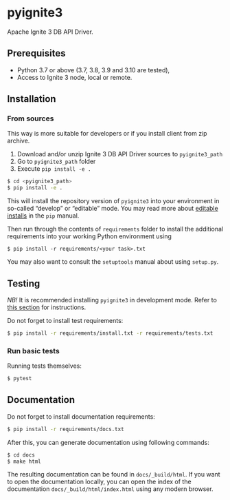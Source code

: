# pyignite3
Apache Ignite 3 DB API Driver.

## Prerequisites

- Python 3.7 or above (3.7, 3.8, 3.9 and 3.10 are tested),
- Access to Ignite 3 node, local or remote.

## Installation

### From sources
This way is more suitable for developers or if you install client from zip archive.
1. Download and/or unzip Ignite 3 DB API Driver sources to `pyignite3_path`
2. Go to `pyignite3_path` folder
3. Execute `pip install -e .`

```bash
$ cd <pyignite3_path>
$ pip install -e .
```

This will install the repository version of `pyignite3` into your environment
in so-called “develop” or “editable” mode. You may read more about
[editable installs](https://pip.pypa.io/en/stable/reference/pip_install/#editable-installs)
in the `pip` manual.

Then run through the contents of `requirements` folder to install
the additional requirements into your working Python environment using
```
$ pip install -r requirements/<your task>.txt
```

You may also want to consult the `setuptools` manual about using `setup.py`.

## Testing
*NB!* It is recommended installing `pyignite3` in development mode.
Refer to [this section](#from-sources) for instructions.

Do not forget to install test requirements: 
```bash
$ pip install -r requirements/install.txt -r requirements/tests.txt
```

### Run basic tests
Running tests themselves:
```bash
$ pytest
```

## Documentation

Do not forget to install documentation requirements: 
```bash
$ pip install -r requirements/docs.txt
```

After this, you can generate documentation using following commands:

```bash
$ cd docs
$ make html
```

The resulting documentation can be found in `docs/_build/html`. If you want to open the documentation locally, you can
open the index of the documentation `docs/_build/html/index.html` using any modern browser.
